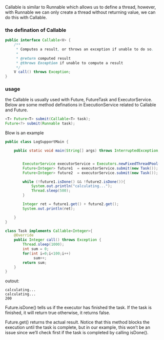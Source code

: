 
Callable is similar to Runnable which allows us to define a thread, however, with Runnable we can only create a thread without returning value, we can do this with Callable.

### the defination of Callable

``` java
public interface Callable<V> {
    /**
     * Computes a result, or throws an exception if unable to do so.
     *
     * @return computed result
     * @throws Exception if unable to compute a result
     */
    V call() throws Exception;
}
```

### usage

the Callable is usually used with Future, FutureTask and ExecutorService. Below are some method definations in ExecutionService related to Callable and Future.

```java
<T> Future<T> submit(Callable<T> task);
Future<?> submit(Runnable task);
```

Blow is an example

``` java
public class LogSupportMain {

    public static void main(String[] args) throws InterruptedException, ExecutionException {


        ExecutorService executorService = Executors.newFixedThreadPool(1);
        Future<Integer> future1  = executorService.submit(new Task());
        Future<Integer> future2  = executorService.submit(new Task());

        while (!future1.isDone() && !future2.isDone()){
            System.out.println("calculating...");
            Thread.sleep(500);
        }

        Integer ret = future1.get() + future2.get();
        System.out.println(ret);

    }
}

class Task implements Callable<Integer>{
    @Override
    public Integer call() throws Exception {
        Thread.sleep(1000);
        int sum = 0;
        for(int i=0;i<100;i++)
             sum++;
        return sum;
    }
}
```
outout:
```
calculating...
calculating...
200
```

Future.isDone() tells us if the executor has finished the task. If the task is finished, it will return true otherwise, it returns false.

Future.get() returns the actual result. Notice that this method blocks the execution until the task is complete, but in our example, this won’t be an issue since we’ll check first if the task is completed by calling isDone().